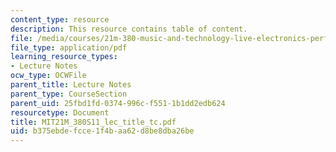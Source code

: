 ```yaml
---
content_type: resource
description: This resource contains table of content.
file: /media/courses/21m-380-music-and-technology-live-electronics-performance-practices-spring-2011/b375ebdefcce1f4baa62d8be8dba26be_MIT21M_380S11_lec_title_tc.pdf
file_type: application/pdf
learning_resource_types:
- Lecture Notes
ocw_type: OCWFile
parent_title: Lecture Notes
parent_type: CourseSection
parent_uid: 25fbd1fd-0374-996c-f551-1b1dd2edb624
resourcetype: Document
title: MIT21M_380S11_lec_title_tc.pdf
uid: b375ebde-fcce-1f4b-aa62-d8be8dba26be
---
```

